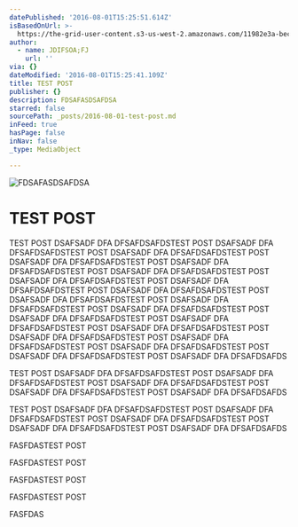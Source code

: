 ```yaml
---
datePublished: '2016-08-01T15:25:51.614Z'
isBasedOnUrl: >-
  https://the-grid-user-content.s3-us-west-2.amazonaws.com/11982e3a-bec5-4e2a-ada5-092ad9fa73e5.png
author:
  - name: JDIFSOA;FJ
    url: ''
via: {}
dateModified: '2016-08-01T15:25:41.109Z'
title: TEST POST
publisher: {}
description: FDSAFASDSAFDSA
starred: false
sourcePath: _posts/2016-08-01-test-post.md
inFeed: true
hasPage: false
inNav: false
_type: MediaObject

---
```

![FDSAFASDSAFDSA](https://the-grid-user-content.s3-us-west-2.amazonaws.com/11982e3a-bec5-4e2a-ada5-092ad9fa73e5.png)

# TEST POST

TEST POST DSAFSADF DFA DFSAFDSAFDSTEST POST DSAFSADF DFA DFSAFDSAFDSTEST POST DSAFSADF DFA DFSAFDSAFDSTEST POST DSAFSADF DFA DFSAFDSAFDSTEST POST DSAFSADF DFA DFSAFDSAFDSTEST POST DSAFSADF DFA DFSAFDSAFDSTEST POST DSAFSADF DFA DFSAFDSAFDSTEST POST DSAFSADF DFA DFSAFDSAFDSTEST POST DSAFSADF DFA DFSAFDSAFDSTEST POST DSAFSADF DFA DFSAFDSAFDSTEST POST DSAFSADF DFA DFSAFDSAFDSTEST POST DSAFSADF DFA DFSAFDSAFDSTEST POST DSAFSADF DFA DFSAFDSAFDSTEST POST DSAFSADF DFA DFSAFDSAFDSTEST POST DSAFSADF DFA DFSAFDSAFDSTEST POST DSAFSADF DFA DFSAFDSAFDSTEST POST DSAFSADF DFA DFSAFDSAFDSTEST POST DSAFSADF DFA DFSAFDSAFDSTEST POST DSAFSADF DFA DFSAFDSAFDSTEST POST DSAFSADF DFA DFSAFDSAFDS

TEST POST DSAFSADF DFA DFSAFDSAFDSTEST POST DSAFSADF DFA DFSAFDSAFDSTEST POST DSAFSADF DFA DFSAFDSAFDSTEST POST DSAFSADF DFA DFSAFDSAFDSTEST POST DSAFSADF DFA DFSAFDSAFDS

TEST POST DSAFSADF DFA DFSAFDSAFDSTEST POST DSAFSADF DFA DFSAFDSAFDSTEST POST DSAFSADF DFA DFSAFDSAFDSTEST POST DSAFSADF DFA DFSAFDSAFDSTEST POST DSAFSADF DFA DFSAFDSAFDS

FASFDASTEST POST

FASFDASTEST POST

FASFDASTEST POST

FASFDASTEST POST

FASFDAS